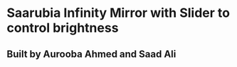 # Saarubia Infinity Mirror with Slider to control brightness

## Built by Aurooba Ahmed and Saad Ali